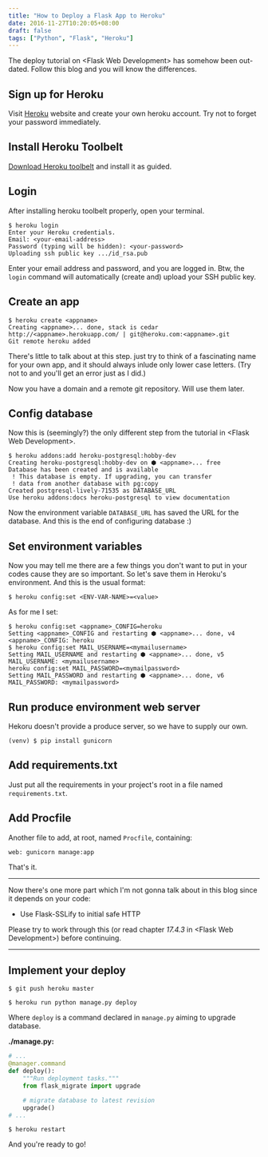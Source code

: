 ```yaml
---
title: "How to Deploy a Flask App to Heroku"
date: 2016-11-27T10:20:05+08:00
draft: false
tags: ["Python", "Flask", "Heroku"]
---
```


The deploy tutorial on \<Flask Web Development> has somehow been out-dated. Follow this blog and you will know the differences.

<!--more-->

## Sign up for Heroku

Visit [Heroku](http://heroku.com/) website and create your own heroku account. Try not to forget your password immediately.

## Install Heroku Toolbelt

[Download Heroku toolbelt](https://toolbelt.heroku.com/) and install it as guided.

## Login

After installing heroku toolbelt properly, open your terminal.

```
$ heroku login
Enter your Heroku credentials.
Email: <your-email-address>
Password (typing will be hidden): <your-password>
Uploading ssh public key .../id_rsa.pub
```

Enter your email address and password, and you are logged in. Btw, the `login` command will automatically (create and) upload your SSH public key.

## Create an app

```
$ heroku create <appname>
Creating <appname>... done, stack is cedar
http://<appname>.herokuapp.com/ | git@heroku.com:<appname>.git
Git remote heroku added
```

There's little to talk about at this step. just try to think of a fascinating name for your own app, and it should always inlude only lower case letters. (Try not to and you'll get an error just as I did.)

Now you have a domain and a remote git repository. Will use them later.

## Config database

Now this is (seemingly?) the only different step from the tutorial in \<Flask Web Development>.

```
$ heroku addons:add heroku-postgresql:hobby-dev
Creating heroku-postgresql:hobby-dev on ⬢ <appname>... free
Database has been created and is available
 ! This database is empty. If upgrading, you can transfer
 ! data from another database with pg:copy
Created postgresql-lively-71535 as DATABASE_URL
Use heroku addons:docs heroku-postgresql to view documentation
```

Now the environment variable `DATABASE_URL` has saved the URL for the database. And this is the end of configuring database :)

## Set environment variables

Now you may tell me there are a few things you don't want to put in your codes cause they are so important. So let's save them in Heroku's environment. And this is the usual format:

```
$ heroku config:set <ENV-VAR-NAME>=<value>
```

As for me I set:

```
$ heroku config:set <appname>_CONFIG=heroku
Setting <appname>_CONFIG and restarting ⬢ <appname>... done, v4
<appname>_CONFIG: heroku
$ heroku config:set MAIL_USERNAME=<mymailusername>
Setting MAIL_USERNAME and restarting ⬢ <appname>... done, v5
MAIL_USERNAME: <mymailusername>
heroku config:set MAIL_PASSWORD=<mymailpassword>
Setting MAIL_PASSWORD and restarting ⬢ <appname>... done, v6
MAIL_PASSWORD: <mymailpassword>
```

## Run produce environment web server

Hekoru doesn't provide a produce server, so we have to supply our own.

```
(venv) $ pip install gunicorn
```

## Add requirements.txt

Just put all the requirements in your project's root in a file named `requirements.txt`.

## Add Procfile

Another file to add, at root, named `Procfile`, containing:

```
web: gunicorn manage:app
```

That's it.

------

Now there's one more part which I'm not gonna talk about in this blog since it depends on your code:

- Use Flask-SSLify to initial safe HTTP

Please try to work through this (or read chapter *17.4.3* in \<Flask Web Development>) before continuing.

------

## Implement your deploy

```
$ git push heroku master
```

```
$ heroku run python manage.py deploy
```

Where `deploy` is a command declared in `manage.py` aiming to upgrade database.

**./manage.py:**

```python
# ...
@manager.command
def deploy():
    """Run deployment tasks."""
    from flask_migrate import upgrade

    # migrate database to latest revision
    upgrade()
# ...
```

```
$ heroku restart
```

And you're ready to go!
